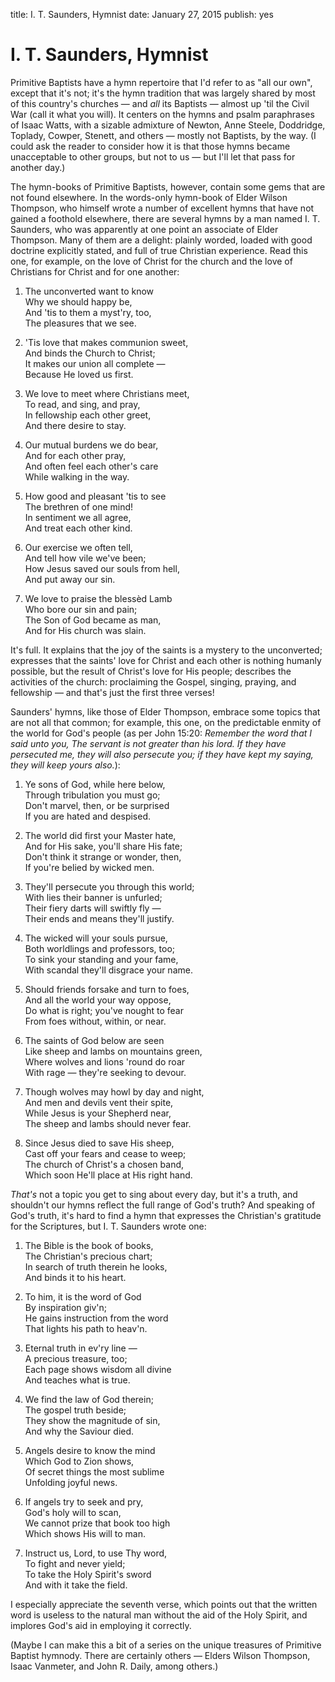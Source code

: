 title: I. T. Saunders, Hymnist
date: January 27, 2015
publish: yes
<!-- Post Markdown begins here -->
I. T. Saunders, Hymnist
======================================================================

Primitive Baptists have a hymn repertoire that I'd refer to as "all
our own", except that it's not; it's the hymn tradition that was
largely shared by most of this country's churches &mdash; and _all_
its Baptists &mdash; almost up 'til the Civil War (call it what you
will).  It centers on the hymns and psalm paraphrases of Isaac Watts,
with a sizable admixture of Newton, Anne Steele, Doddridge, Toplady,
Cowper, Stenett, and others &mdash; mostly not Baptists, by the way.
(I could ask the reader to consider how it is that those hymns became
unacceptable to other groups, but not to us &mdash; but I'll let that
pass for another day.)

The hymn-books of Primitive Baptists, however, contain some gems that
are not found elsewhere.  In the words-only hymn-book of Elder Wilson
Thompson, who himself wrote a number of excellent hymns that have not
gained a foothold elsewhere, there are several hymns by a man named
I. T. Saunders, who was apparently at one point an associate of Elder
Thompson.  Many of them are a delight: plainly worded, loaded with
good doctrine explicitly stated, and full of true Christian
experience.  Read this one, for example, on the love of Christ for the
church and the love of Christians for Christ and for one another:

1.  The unconverted want to know  
    Why we should happy be,  
    And 'tis to them a myst'ry, too,  
    The pleasures that we see.  

2.  'Tis love that makes communion sweet,  
    And binds the Church to Christ;  
    It makes our union all complete —  
    Because He loved us first.  

3.  We love to meet where Christians meet,  
    To read, and sing, and pray,  
    In fellowship each other greet,  
    And there desire to stay.  

4.  Our mutual burdens we do bear,  
    And for each other pray,  
    And often feel each other's care  
    While walking in the way.  

5.  How good and pleasant 'tis to see  
    The brethren of one mind!  
    In sentiment we all agree,  
    And treat each other kind.  

6.  Our exercise we often tell,  
    And tell how vile we've been;  
    How Jesus saved our souls from hell,  
    And put away our sin.  

7.  We love to praise the blessèd Lamb  
    Who bore our sin and pain;  
    The Son of God became as man,  
    And for His church was slain.

It's full.  It explains that the joy of the saints is a mystery to the
unconverted; expresses that the saints' love for Christ and each other
is nothing humanly possible, but the result of Christ's love for His
people; describes the activities of the church: proclaiming the
Gospel, singing, praying, and fellowship &mdash; and that's just the
first three verses!

Saunders' hymns, like those of Elder Thompson, embrace some topics
that are not all that common; for example, this one, on the
predictable enmity of the world for God's people (as per John 15:20:
_Remember the word that I said unto you, The servant is not greater
than his lord. If they have persecuted me, they will also persecute
you; if they have kept my saying, they will keep yours also._):

1.  Ye sons of God, while here below,  
    Through tribulation you must go;  
    Don't marvel, then, or be surprised  
    If you are hated and despised.  
  
2.  The world did first your Master hate,  
    And for His sake, you'll share His fate;  
    Don't think it strange or wonder, then,  
    If you're belied by wicked men.  
  
3.  They'll persecute you through this world;  
    With lies their banner is unfurled;  
    Their fiery darts will swiftly fly —  
    Their ends and means they'll justify.  
  
4.  The wicked will your souls pursue,  
    Both worldlings and professors, too;  
    To sink your standing and your fame,  
    With scandal they'll disgrace your name.  
  
5.  Should friends forsake and turn to foes,  
    And all the world your way oppose,  
    Do what is right; you've nought to fear  
    From foes without, within, or near.  
  
6.  The saints of God below are seen  
    Like sheep and lambs on mountains green,  
    Where wolves and lions 'round do roar  
    With rage — they're seeking to devour.  
  
7.  Though wolves may howl by day and night,  
    And men and devils vent their spite,  
    While Jesus is your Shepherd near,  
    The sheep and lambs should never fear.  
  
8.  Since Jesus died to save His sheep,  
    Cast off your fears and cease to weep;  
    The church of Christ's a chosen band,  
    Which soon He'll place at His right hand.  

_That's_ not a topic you get to sing about every day, but it's a
truth, and shouldn't our hymns reflect the full range of God's truth?
And speaking of God's truth, it's hard to find a hymn that expresses
the Christian's gratitude for the Scriptures, but I. T. Saunders wrote
one:

1.  The Bible is the book of books,  
    The Christian's precious chart;  
    In search of truth therein he looks,  
    And binds it to his heart.  
  
2.  To him, it is the word of God  
    By inspiration giv'n;  
    He gains instruction from the word  
    That lights his path to heav'n.  
  
3.  Eternal truth in ev'ry line —  
    A precious treasure, too;  
    Each page shows wisdom all divine  
    And teaches what is true.  
  
4.  We find the law of God therein;  
    The gospel truth beside;  
    They show the magnitude of sin,  
    And why the Saviour died.  
  
5.  Angels desire to know the mind  
    Which God to Zion shows,  
    Of secret things the most sublime  
    Unfolding joyful news.  
  
6.  If angels try to seek and pry,  
    God's holy will to scan,  
    We cannot prize that book too high  
    Which shows His will to man.  
  
7.  Instruct us, Lord, to use Thy word,  
    To fight and never yield;  
    To take the Holy Spirit's sword  
    And with it take the field.  

I especially appreciate the seventh verse, which points out that the
written word is useless to the natural man without the aid of the Holy
Spirit, and implores God's aid in employing it correctly.

(Maybe I can make this a bit of a series on the unique treasures of
Primitive Baptist hymnody.  There are certainly others &mdash; Elders
Wilson Thompson, Isaac Vanmeter, and John R. Daily, among others.)
